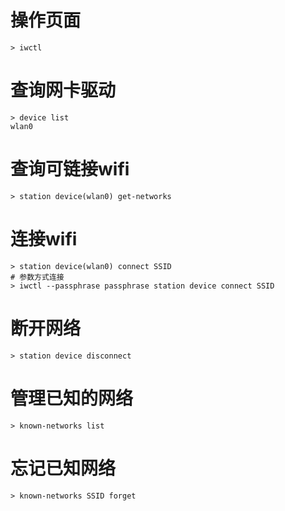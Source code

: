 
# 操作页面
```
> iwctl
```

# 查询网卡驱动
```
> device list
wlan0
```

# 查询可链接wifi
```
> station device(wlan0) get-networks
```

# 连接wifi
```
> station device(wlan0) connect SSID
# 参数方式连接
> iwctl --passphrase passphrase station device connect SSID
```

# 断开网络
```
> station device disconnect
```

# 管理已知的网络
```
> known-networks list
```

# 忘记已知网络
```
> known-networks SSID forget
```